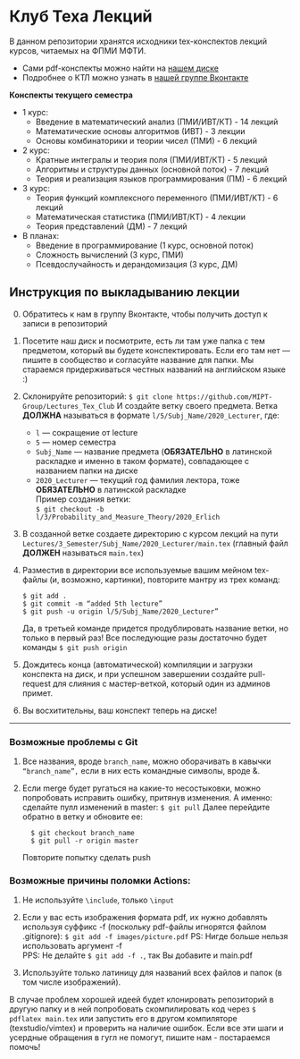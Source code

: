 # Клуб Теха Лекций

В данном репозитории хранятся исходники tex-конспектов лекций курсов, читаемых на ФПМИ МФТИ.  
- Сами pdf-конспекты можно найти на [нашем диске](https://drive.google.com/drive/folders/1CQQHfA5_bgEhP6T0iH9Xp6xDz7D5lbIU?usp=sharing)
- Подробнее о КТЛ можно узнать в [нашей группе Вконтакте](https://vk.com/mipt_ltc)

**Конспекты текущего семестра**
- 1 курс:
   + Введение в математический анализ (ПМИ/ИВТ/КТ) - 14 лекций
   + Математические основы алгоритмов (ИВТ) - 3 лекции
   + Основы комбинаторики и теории чисел (ПМИ) - 6 лекций
- 2 курс:
   + Кратные интегралы и теория поля (ПМИ/ИВТ/КТ) - 5 лекций
   + Алгоритмы и структуры данных (основной поток) - 7 лекций
   + Теория и реализация языков программирования (ПМ) - 6 лекций
- 3 курс:
   + Теория функций комплексного переменного (ПМИ/ИВТ/КТ) - 6 лекций
   + Математическая статистика (ПМИ/ИВТ/КТ) - 4 лекции
   + Теория представлений (ДМ) - 7 лекций
- В планах:
   + Введение в программирование (1 курс, основной поток)
   + Сложность вычислений (3 курс, ПМИ)
   + Псевдослучайность и дерандомизация (3 курс, ДМ)

## Инструкция по выкладыванию лекции 

0. Обратитесь к нам в группу Вконтакте, чтобы получить доступ к записи в репозиторий

1. Посетите наш диск и посмотрите, есть ли там уже папка с тем предметом, который вы будете конспектировать. Если его там нет — пишите в сообщество и согласуйте название для папки. Мы стараемся придерживаться честных названий на английском языке :)

2. Склонируйте репозиторий:
   ```$ git clone https://github.com/MIPT-Group/Lectures_Tex_Club```
   И создайте ветку своего предмета. Ветка **ДОЛЖНА** называться в формате ```l/5/Subj_Name/2020_Lecturer```, где: 
   - `l` — сокращение от lecture  
   - `5` — номер семестра   
   - `Subj_Name` — название предмета (**ОБЯЗАТЕЛЬНО** в латинской раскладке и именно в таком формате), совпадающее с названием папки на диске
   - `2020_Lecturer` — текущий год фамилия лектора, тоже **ОБЯЗАТЕЛЬНО** в латинской раскладке  
   Пример создания ветки:  
   ```$ git checkout -b l/3/Probability_and_Measure_Theory/2020_Erlich```

3. В созданной ветке создаете директорию с курсом лекций на пути `Lectures/3_Semester/Subj_Name/2020_Lecturer/main.tex` (главный файл **ДОЛЖЕН** называться `main.tex`)

4. Разместив в директории все используемые вашим мейном tex-файлы (и, возможно, картинки), повторите мантру из трех команд:
   ```
   $ git add .
   $ git commit -m “added 5th lecture”
   $ git push -u origin l/5/Subj_Name/2020_Lecturer”
   ```
   Да, в третьей команде придется продублировать название ветки, но только в первый раз! Все последующие разы достаточно будет команды ```$ git push origin```

5. Дождитесь конца (автоматической) компиляции и загрузки конспекта на диск, и при успешном завершении создайте pull-request для слияния с мастер-веткой, который один из админов примет.

6. Вы восхитительны, ваш конспект теперь на диске!

---

### Возможные проблемы с Git

1. Все названия, вроде `branch_name`,  можно оборачивать в кавычки `“branch_name”,` если в них есть командные символы, вроде &.

2. Если merge будет ругаться на какие-то несостыковки, можно попробовать исправить ошибку, притянув изменения. А именно: сделайте пулл изменений в master:
   ```$ git pull``` 
   Далее перейдите обратно в ветку и обновите ее:  
   ```
     $ git checkout branch_name
     $ git pull -r origin master
   ```
   Повторите попытку сделать push


 ### Возможные причины поломки Actions:

 1. Не используйте `\include`, только `\input`
 
 2. Если у вас есть изображения формата pdf, их нужно добавлять используя суффикс -f (поскольку pdf-файлы игнорятся файлом .gitignore):
    `$ git add -f images/picture.pdf`
    PS: Нигде больше нельзя использовать аргумент -f  
    PPS: Не делайте `$ git add -f .`, так Вы добавите и main.pdf
    
 3. Используйте только латиницу для названий всех файлов и папок (в том числе изображений).

В случае проблем хорошей идеей будет клонировать репозиторий в другую папку и в ней попробовать скомпилировать код через `$ pdflatex main.tex` или запустить его в другом компиляторе (texstudio/vimtex) и проверить на наличие ошибок. Если все эти шаги и усердные обращения в гугл не помогут, пишите нам - постараемся помочь!
